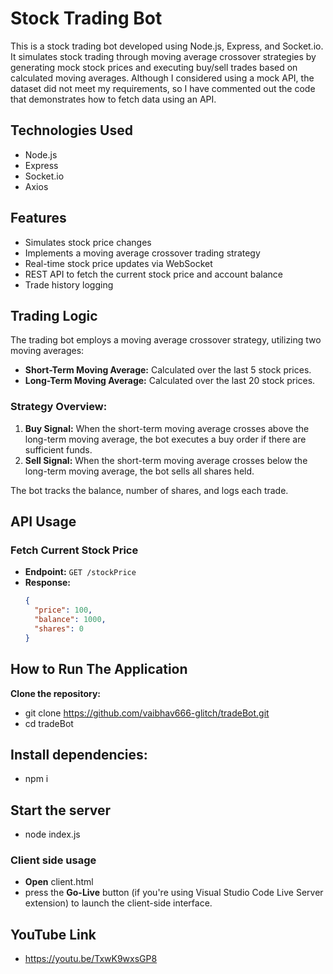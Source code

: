 # Stock Trading Bot

This is a stock trading bot developed using Node.js, Express, and Socket.io. It simulates stock trading through moving average crossover strategies by generating mock stock prices and executing buy/sell trades based on calculated moving averages. Although I considered using a mock API, the dataset did not meet my requirements, so I have commented out the code that demonstrates how to fetch data using an API.


## Technologies Used

- Node.js
- Express
- Socket.io
- Axios

## Features

- Simulates stock price changes
- Implements a moving average crossover trading strategy
- Real-time stock price updates via WebSocket
- REST API to fetch the current stock price and account balance
- Trade history logging

## Trading Logic

The trading bot employs a moving average crossover strategy, utilizing two moving averages:
- **Short-Term Moving Average:** Calculated over the last 5 stock prices.
- **Long-Term Moving Average:** Calculated over the last 20 stock prices.

### Strategy Overview:

1. **Buy Signal:** When the short-term moving average crosses above the long-term moving average, the bot executes a buy order if there are sufficient funds.
2. **Sell Signal:** When the short-term moving average crosses below the long-term moving average, the bot sells all shares held.

The bot tracks the balance, number of shares, and logs each trade.

## API Usage

### Fetch Current Stock Price

- **Endpoint:** `GET /stockPrice`
- **Response:**
  ```json
  {
    "price": 100,
    "balance": 1000,
    "shares": 0
  }

## How to Run The Application
**Clone the repository:**
- git clone https://github.com/vaibhav666-glitch/tradeBot.git
- cd tradeBot

## Install dependencies:
- npm i
## Start the server
- node index.js

### Client side usage
- **Open** client.html
- press the **Go-Live** button (if you're using Visual Studio Code Live Server extension) to launch the client-side interface.

## YouTube Link
- https://youtu.be/TxwK9wxsGP8

